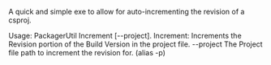 A quick and simple exe to allow for auto-incrementing the revision of a csproj.

Usage: PackagerUtil Increment [--project].
    Increment: Increments the Revision portion of the Build Version in the project file.
    --project The Project file path to increment the revision for. (alias -p)
